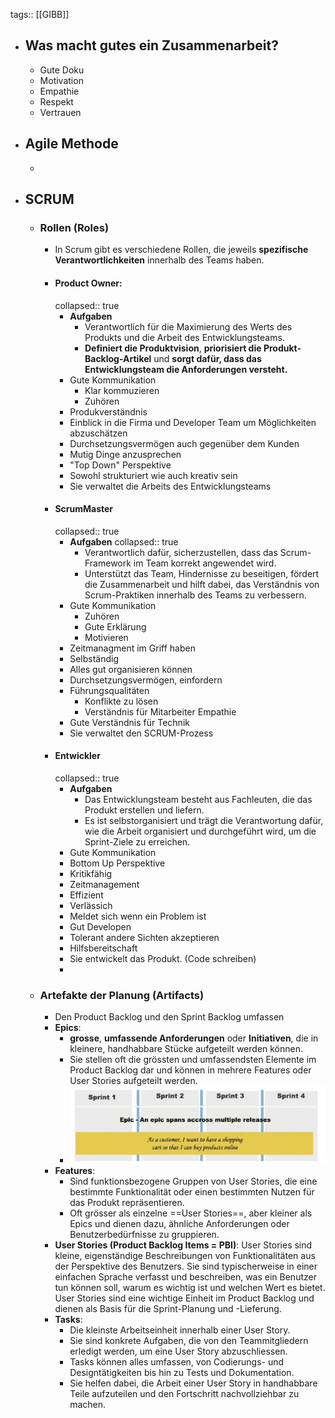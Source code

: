 tags:: [[GIBB]]

- ## Was macht gutes ein Zusammenarbeit?
	- Gute Doku
	- Motivation
	- Empathie
	- Respekt
	- Vertrauen
- ## Agile Methode
	-
- ## SCRUM
	- ### Rollen (Roles)
		- In Scrum gibt es verschiedene Rollen, die jeweils **spezifische Verantwortlichkeiten**  innerhalb des Teams haben.
		- #### **Product Owner**:
		  collapsed:: true
			- **Aufgaben**
				- Verantwortlich für die Maximierung des Werts des Produkts und die Arbeit des Entwicklungsteams.
				- **Definiert die Produktvision**, **priorisiert die Produkt-Backlog-Artikel** und **sorgt dafür, dass das Entwicklungsteam die Anforderungen versteht.**
			- Gute Kommunikation
				- Klar kommuzieren
				- Zuhören
			- Produkverständnis
			- Einblick in die Firma und Developer Team um Möglichkeiten abzuschätzen
			- Durchsetzungsvermögen auch gegenüber dem Kunden
			- Mutig Dinge anzusprechen
			- "Top Down" Perspektive
			- Sowohl strukturiert wie auch kreativ sein
			- Sie verwaltet die Arbeits des Entwicklungsteams
		- #### **ScrumMaster**
		  collapsed:: true
			- **Aufgaben**
			  collapsed:: true
				- Verantwortlich dafür, sicherzustellen, dass das Scrum-Framework im Team korrekt angewendet wird.
				- Unterstützt das Team, Hindernisse zu beseitigen, fördert die Zusammenarbeit und hilft dabei, das Verständnis von Scrum-Praktiken innerhalb des Teams zu verbessern.
			- Gute Kommunikation
				- Zuhören
				- Gute Erklärung
				- Motivieren
			- Zeitmanagment im Griff haben
			- Selbständig
			- Alles gut organisieren können
			- Durchsetzungsvermögen, einfordern
			- Führungsqualitäten
				- Konflikte zu lösen
				- Verständnis für Mitarbeiter Empathie
			- Gute Verständnis für Technik
			- Sie verwaltet den SCRUM-Prozess
		- #### **Entwickler**
		  collapsed:: true
			- **Aufgaben**
				- Das Entwicklungsteam besteht aus Fachleuten, die das Produkt erstellen und liefern.
				- Es ist selbstorganisiert und trägt die Verantwortung dafür, wie die Arbeit organisiert und durchgeführt wird, um die Sprint-Ziele zu erreichen.
			- Gute Kommunikation
			- Bottom Up Perspektive
			- Kritikfähig
			- Zeitmanagement
			- Effizient
			- Verlässich
			- Meldet sich wenn ein Problem ist
			- Gut Developen
			- Tolerant andere Sichten akzeptieren
			- Hilfsbereitschaft
			- Sie entwickelt das Produkt. (Code schreiben)
			-
	- ### Artefakte der Planung (Artifacts)
		- Den Product Backlog und den Sprint Backlog umfassen
		- **Epics**:
			- **grosse**, **umfassende Anforderungen** oder **Initiativen**, die in kleinere, handhabbare Stücke aufgeteilt werden können.
			- Sie stellen oft die grössten und umfassendsten Elemente im Product Backlog dar und können in mehrere Features oder User Stories aufgeteilt werden.
			- ![Bildschirmfoto 2024-05-02 um 09.16.29.png](../assets/Bildschirmfoto_2024-05-02_um_09.16.29_1714634194092_0.png)
		- **Features**:
			- Sind funktionsbezogene Gruppen von User Stories, die eine bestimmte Funktionalität oder einen bestimmten Nutzen für das Produkt repräsentieren.
			- Oft grösser als einzelne ==User Stories==, aber kleiner als Epics und dienen dazu, ähnliche Anforderungen oder Benutzerbedürfnisse zu gruppieren.
		- **User Stories (Product Backlog Items = PBI)**: User Stories sind kleine, eigenständige Beschreibungen von Funktionalitäten aus der Perspektive des Benutzers. Sie sind typischerweise in einer einfachen Sprache verfasst und beschreiben, was ein Benutzer tun können soll, warum es wichtig ist und welchen Wert es bietet. User Stories sind eine wichtige Einheit im Product Backlog und dienen als Basis für die Sprint-Planung und -Lieferung.
		- **Tasks**:
			- Die kleinste Arbeitseinheit innerhalb einer User Story.
			- Sie sind konkrete Aufgaben, die von den Teammitgliedern erledigt werden, um eine User Story abzuschliessen.
			- Tasks können alles umfassen, von Codierungs- und Designtätigkeiten bis hin zu Tests und Dokumentation.
			- Sie helfen dabei, die Arbeit einer User Story in handhabbare Teile aufzuteilen und den Fortschritt nachvollziehbar zu machen.